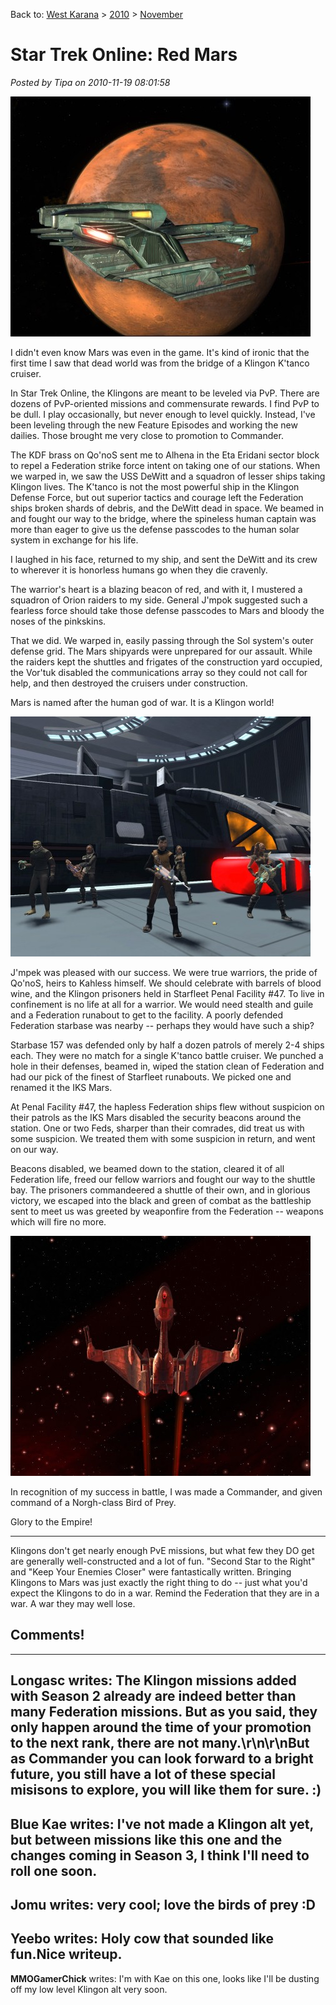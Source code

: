 Back to: [West Karana](/posts/westkarana.md) > [2010](/posts/2010/westkarana.md) > [November](./westkarana.md)
# Star Trek Online: Red Mars

*Posted by Tipa on 2010-11-19 08:01:58*

[![](../../../uploads/2010/11/GameClient-2010-11-18-21-41-10-21-480x384.jpg "Approaching Mars colony")](../../../uploads/2010/11/GameClient-2010-11-18-21-41-10-21.jpg)

I didn't even know Mars was even in the game. It's kind of ironic that the first time I saw that dead world was from the bridge of a Klingon K'tanco cruiser.

In Star Trek Online, the Klingons are meant to be leveled via PvP. There are dozens of PvP-oriented missions and commensurate rewards. I find PvP to be dull. I play occasionally, but never enough to level quickly. Instead, I've been leveling through the new Feature Episodes and working the new dailies. Those brought me very close to promotion to Commander.

The KDF brass on Qo'noS sent me to Alhena in the Eta Eridani sector block to repel a Federation strike force intent on taking one of our stations. When we warped in, we saw the USS DeWitt and a squadron of lesser ships taking Klingon lives. The K'tanco is not the most powerful ship in the Klingon Defense Force, but out superior tactics and courage left the Federation ships broken shards of debris, and the DeWitt dead in space. We beamed in and fought our way to the bridge, where the spineless human captain was more than eager to give us the defense passcodes to the human solar system in exchange for his life.

I laughed in his face, returned to my ship, and sent the DeWitt and its crew to wherever it is honorless humans go when they die cravenly.

The warrior's heart is a blazing beacon of red, and with it, I mustered a squadron of Orion raiders to my side. General J'mpok suggested such a fearless force should take those defense passcodes to Mars and bloody the noses of the pinkskins.

That we did. We warped in, easily passing through the Sol system's outer defense grid. The Mars shipyards were unprepared for our assault. While the raiders kept the shuttles and frigates of the construction yard occupied, the Vor'tuk disabled the communications array so they could not call for help, and then destroyed the cruisers under construction.

Mars is named after the human god of war. It is a Klingon world!

[![](../../../uploads/2010/11/GameClient-2010-11-18-23-26-41-17-480x384.jpg "Commandeering a Danube-class runabout")](../../../uploads/2010/11/GameClient-2010-11-18-23-26-41-17.jpg)

J'mpek was pleased with our success. We were true warriors, the pride of Qo'noS, heirs to Kahless himself. We should celebrate with barrels of blood wine, and the Klingon prisoners held in Starfleet Penal Facility #47. To live in confinement is no life at all for a warrior. We would need stealth and guile and a Federation runabout to get to the facility. A poorly defended Federation starbase was nearby -- perhaps they would have such a ship?

Starbase 157 was defended only by half a dozen patrols of merely 2-4 ships each. They were no match for a single K'tanco battle cruiser. We punched a hole in their defenses, beamed in, wiped the station clean of Federation and had our pick of the finest of Starfleet runabouts. We picked one and renamed it the IKS Mars.

At Penal Facility #47, the hapless Federation ships flew without suspicion on their patrols as the IKS Mars disabled the security beacons around the station. One or two Feds, sharper than their comrades, did treat us with some suspicion. We treated them with some suspicion in return, and went on our way.

Beacons disabled, we beamed down to the station, cleared it of all Federation life, freed our fellow warriors and fought our way to the shuttle bay. The prisoners commandeered a shuttle of their own, and in glorious victory, we escaped into the black and green of combat as the battleship sent to meet us was greeted by weaponfire from the Federation -- weapons which will fire no more.

[![](../../../uploads/2010/11/GameClient-2010-11-19-00-19-10-76-480x384.jpg "The Norgh Bird of Prey")](../../../uploads/2010/11/GameClient-2010-11-19-00-19-10-76.jpg)

In recognition of my success in battle, I was made a Commander, and given command of a Norgh-class Bird of Prey.

Glory to the Empire!

---

Klingons don't get nearly enough PvE missions, but what few they DO get are generally well-constructed and a lot of fun. "Second Star to the Right" and "Keep Your Enemies Closer" were fantastically written. Bringing Klingons to Mars was just exactly the right thing to do -- just what you'd expect the Klingons to do in a war. Remind the Federation that they are in a war. A war they may well lose.

## Comments!
---
**Longasc** writes: The Klingon missions added with Season 2 already are indeed better than many Federation missions. But as you said, they only happen around the time of your promotion to the next rank, there are not many.\r\n\r\nBut as Commander you can look forward to a bright future, you still have a lot of these special misisons to explore, you will like them for sure. :)
---
**Blue Kae** writes: I've not made a Klingon alt yet, but between missions like this one and the changes coming in Season 3, I think I'll need to roll one soon.
---
**Jomu** writes: very cool; love the birds of prey :D
---
**Yeebo** writes: Holy cow that sounded like fun.Nice writeup.
---
**MMOGamerChick** writes: I'm with Kae on this one, looks like I'll be dusting off my low level Klingon alt very soon.
